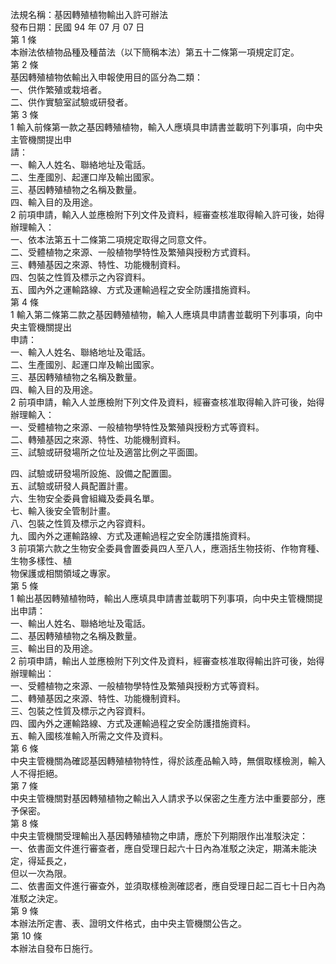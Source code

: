法規名稱：基因轉殖植物輸出入許可辦法  
發布日期：民國 94 年 07 月 07 日  
第 1 條  
本辦法依植物品種及種苗法（以下簡稱本法）第五十二條第一項規定訂定。  
第 2 條  
基因轉殖植物依輸出入申報使用目的區分為二類：  
一、供作繁殖或栽培者。  
二、供作實驗室試驗或研發者。  
第 3 條  
1 輸入前條第一款之基因轉殖植物，輸入人應填具申請書並載明下列事項，向中央主管機關提出申  
請：  
一、輸入人姓名、聯絡地址及電話。  
二、生產國別、起運口岸及輸出國家。  
三、基因轉殖植物之名稱及數量。  
四、輸入目的及用途。  
2 前項申請，輸入人並應檢附下列文件及資料，經審查核准取得輸入許可後，始得辦理輸入：  
一、依本法第五十二條第二項規定取得之同意文件。  
二、受體植物之來源、一般植物學特性及繁殖與授粉方式資料。  
三、轉殖基因之來源、特性、功能機制資料。  
四、包裝之性質及標示之內容資料。  
五、國內外之運輸路線、方式及運輸過程之安全防護措施資料。  
第 4 條  
1 輸入第二條第二款之基因轉殖植物，輸入人應填具申請書並載明下列事項，向中央主管機關提出  
申請：  
一、輸入人姓名、聯絡地址及電話。  
二、生產國別、起運口岸及輸出國家。  
三、基因轉殖植物之名稱及數量。  
四、輸入目的及用途。  
2 前項申請，輸入人並應檢附下列文件及資料，經審查核准取得輸入許可後，始得辦理輸入：  
一、受體植物之來源、一般植物學特性及繁殖與授粉方式等資料。  
二、轉殖基因之來源、特性、功能機制資料。  
三、試驗或研發場所之位址及適當比例之平面圖。  


四、試驗或研發場所設施、設備之配置圖。  
五、試驗或研發人員配置計畫。  
六、生物安全委員會組織及委員名單。  
七、輸入後安全管制計畫。  
八、包裝之性質及標示之內容資料。  
九、國內外之運輸路線、方式及運輸過程之安全防護措施資料。  
3 前項第六款之生物安全委員會置委員四人至八人，應涵括生物技術、作物育種、生物多樣性、植  
物保護或相關領域之專家。  
第 5 條  
1 輸出基因轉殖植物時，輸出人應填具申請書並載明下列事項，向中央主管機關提出申請：  
一、輸出人姓名、聯絡地址及電話。  
二、基因轉殖植物之名稱及數量。  
三、輸出目的及用途。  
2 前項申請，輸出人並應檢附下列文件及資料，經審查核准取得輸出許可後，始得辦理輸出：  
一、受體植物之來源、一般植物學特性及繁殖與授粉方式等資料。  
二、轉殖基因之來源、特性、功能機制資料。  
三、包裝之性質及標示之內容資料。  
四、國內外之運輸路線、方式及運輸過程之安全防護措施資料。  
五、輸入國核准輸入所需之文件及資料。  
第 6 條  
中央主管機關為確認基因轉殖植物特性，得於該產品輸入時，無償取樣檢測，輸入人不得拒絕。  
第 7 條  
中央主管機關對基因轉殖植物之輸出入人請求予以保密之生產方法中重要部分，應予保密。  
第 8 條  
中央主管機關受理輸出入基因轉殖植物之申請，應於下列期限作出准駁決定：  
一、依書面文件進行審查者，應自受理日起六十日內為准駁之決定，期滿未能決定，得延長之，  
但以一次為限。  
二、依書面文件進行審查外，並須取樣檢測確認者，應自受理日起二百七十日內為准駁之決定。  
第 9 條  
本辦法所定書、表、證明文件格式，由中央主管機關公告之。  
第 10 條  
本辦法自發布日施行。  


